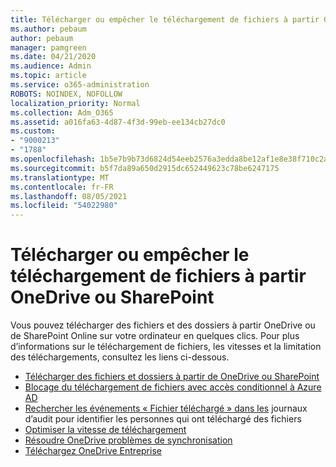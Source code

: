 ```yaml
---
title: Télécharger ou empêcher le téléchargement de fichiers à partir OneDrive ou SharePoint
ms.author: pebaum
author: pebaum
manager: pamgreen
ms.date: 04/21/2020
ms.audience: Admin
ms.topic: article
ms.service: o365-administration
ROBOTS: NOINDEX, NOFOLLOW
localization_priority: Normal
ms.collection: Adm_O365
ms.assetid: a016fa63-4d87-4f3d-99eb-ee134cb27dc0
ms.custom:
- "9000213"
- "1788"
ms.openlocfilehash: 1b5e7b9b73d6824d54eeb2576a3edda8be12af1e8e38f710c2ab4077482dff9b
ms.sourcegitcommit: b5f7da89a650d2915dc652449623c78be6247175
ms.translationtype: MT
ms.contentlocale: fr-FR
ms.lasthandoff: 08/05/2021
ms.locfileid: "54022980"
---
```

# <a name="download-or-prevent-download-of-files-from-onedrive-or-sharepoint"></a>Télécharger ou empêcher le téléchargement de fichiers à partir OneDrive ou SharePoint

Vous pouvez télécharger des fichiers et des dossiers à partir OneDrive ou de SharePoint Online sur votre ordinateur en quelques clics. Pour plus d’informations sur le téléchargement de fichiers, les vitesses et la limitation des téléchargements, consultez les liens ci-dessous.

- [Télécharger des fichiers et dossiers à partir de OneDrive ou SharePoint](https://support.office.com/article/Download-files-and-folders-from-OneDrive-or-SharePoint-5c7397b7-19c7-4893-84fe-d02e8fa5df05)
- [Blocage du téléchargement de fichiers avec accès conditionnel à Azure AD](https://docs.microsoft.com/cloud-app-security/use-case-proxy-block-session-aad#create-a-block-download-policy-for-unmanaged-devices)
- [Rechercher les événements « Fichier téléchargé » dans les](https://docs.microsoft.com/microsoft-365/compliance/search-the-audit-log-in-security-and-compliance?view=o365-worldwide#file-and-page-activities) journaux d’audit pour identifier les personnes qui ont téléchargé des fichiers
- [Optimiser la vitesse de téléchargement](https://support.office.com/article/Maximize-upload-and-download-speed-8eeadfb8-501f-406d-997b-98ab6ff67f43)
- [Résoudre OneDrive problèmes de synchronisation](https://support.office.com/article/Fix-OneDrive-sync-problems-83ab0d8a-8400-45b0-8dcf-dc8aa8a6bcf8)
- [Téléchargez OneDrive Entreprise ](https://onedrive.live.com/about/download/)
